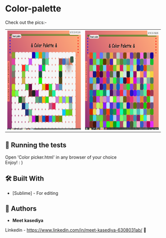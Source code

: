 # Color-palette

Check out the pics:-

<table><tr><th><img src="https://github.com/Meet-kasediya/Color-palette/blob/master/Untitled.png" alt="https://github.com/Meet-kasediya/Color-palette/blob/master/paint.png" height="320" width="400"></th><th><img src="https://github.com/Meet-kasediya/Color-palette/blob/master/paint.png" alt="https://github.com/Meet-kasediya/Color-palette/blob/master/paint.png"  height="320" width="400"></th></tr></table>
 

## 🧪 Running the tests 

Open 'Color picker.html' in any browser of your choice<br>
Enjoy! : )


## 🛠️ Built With 

* [Sublime] - For editing

## 🤔 Authors

* **Meet kasediya** 

Linkedin - https://www.linkedin.com/in/meet-kasediya-6308031ab/ 🔗<br> 
 
